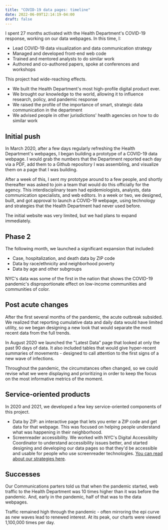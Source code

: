 ```yaml
---
title: "COVID-19 data pages: timeline"
date: 2022-06-09T12:14:19-04:00
draft: false
---
```


I spent 27 months activated with the Health Department's COVID-19 response, working on our data webpages. In this time, I:
- Lead COVID-19 data visualization and data communication strategy
- Managed and developed front-end web code
- Trained and mentored analysts to do similar work
- Authored and co-authored papers, spoke at conferences and workshops

This project had wide-reaching effects. 
- We built the Health Department's most high-profile digital product ever. 
- We brought our knowledge to the world, allowing it to influence research, policy, and pandemic response
- We raised the profile of the importance of smart, strategic data communication in the department
- We advised people in other jurisdictions' health agencies on how to do similar work

## Initial push
In March 2020, after a few days regularly refreshing the Health Department's webpages, I began building a prototype of a COVID-19 data webpage. I would grab the numbers that the Department reported each day via a PDF, add them to a Github repository I was assembling, and visualize them on a page that I was building. 

After a week of this, I sent my prototype around to a few people, and shortly thereafter was asked to join a team that would do this officially for the agency. This interdisciplinary team had epidemiologists, analysts, data communication specialists, and web editors. In a week or two, we designed, built, and got approval to launch a COVID-19 webpage, using technology and strategies that the Health Department had never used before. 

The initial website was very limited, but we had plans to expand immediately. 

## Phase 2
The following month, we launched a significant expansion that included:
- Case, hospitalization, and death data by ZIP code
- Data by race/ethnicity and neighborhood poverty
- Data by age and other subgroups

NYC's data was some of the first in the nation that shows the COVID-19 pandemic's disproportionate effect on low-income communities and communities of color. 

## Post acute changes
After the first several months of the pandemic, the acute outbreak subsided. We realized that reporting cumulative data and daily data would have limited utility, so we began designing a new look that would separate the most recent data from the full trends. 

In August 2020 we launched the "Latest Data" page that looked at only the past 90 days of data. It also included tables that would give hyper-recent summaries of movements - designed to call attention to the first signs of a new wave of infections. 

Throughout the pandemic, the circumstances often changed, so we could revise what we were displaying and prioritizing in order to keep the focus on the most informative metrics of the moment.

## Service-oriented products
In 2020 and 2021, we developed a few key service-oriented components of this project.
- Data by ZIP: an interactive page that lets you enter a ZIP code and get data for that webpage. This was focused on helping people understand what was happening in their neighborhood.
- Screenreader accessibility. We worked with NYC's Digital Accessiblity Coordinator to understand accessibility issues better, and started designing and developing our data pages so that they'd be accessible and usable for people who use screenreader technologies. [You can read about our strategies here](https://nychealth.github.io/covid-maps/accessibility/). 

## Successes
Our Communications parters told us that when the pandemic started, web traffic to the Health Department was 10 times higher than it was before the pandemic. And, early in the pandemic, half of that was to the data webpages. 

Traffic remained high through the pandemic - often mirroring the epi curve as new waves lead to renewed interest. At its peak, our charts were viewed 1,100,000 times per day. 
